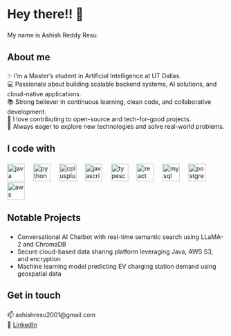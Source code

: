<!---
ashishresu2001/ashishresu2001 is a ✨ special ✨ repository because its `README.md` (this file) appears on your GitHub profile.
You can click the Preview link to take a look at your changes.
--->
<!--
<div align="center">
  <img height="200" src="https://i.imgflip.com/65efzo.gif"  />
</div>
-->

###

<h1 align="left">Hey there!! 👋</h1>

###

<p align="left">My name is Ashish Reddy Resu.</p>

###

<h2 align="left">About me</h2>

###

<p align="left">
✨ I’m a Master’s student in Artificial Intelligence at UT Dallas.<br>
💻 Passionate about building scalable backend systems, AI solutions, and cloud-native applications.<br>
📚 Strong believer in continuous learning, clean code, and collaborative development.<br>
🤝 I love contributing to open-source and tech-for-good projects.<br>
🚀 Always eager to explore new technologies and solve real-world problems.
</p>

###

<h2 align="left">I code with</h2>

###

<div align="left">
  <img src="https://cdn.jsdelivr.net/gh/devicons/devicon/icons/java/java-original.svg" height="40" alt="java logo" />
  <img width="12" />
  <img src="https://cdn.jsdelivr.net/gh/devicons/devicon/icons/python/python-original.svg" height="40" alt="python logo" />
  <img width="12" />
  <img src="https://cdn.jsdelivr.net/gh/devicons/devicon/icons/cplusplus/cplusplus-original.svg" height="40" alt="cplusplus logo" />
  <img width="12" />
  <img src="https://cdn.jsdelivr.net/gh/devicons/devicon/icons/javascript/javascript-original.svg" height="40" alt="javascript logo" />
  <img width="12" />
  <img src="https://cdn.jsdelivr.net/gh/devicons/devicon/icons/typescript/typescript-original.svg" height="40" alt="typescript logo" />
  <img width="12" />
  <img src="https://cdn.jsdelivr.net/gh/devicons/devicon/icons/react/react-original.svg" height="40" alt="react logo" />
  <img width="12" />
  <img src="https://cdn.jsdelivr.net/gh/devicons/devicon/icons/mysql/mysql-original.svg" height="40" alt="mysql logo" />
  <img width="12" />
  <img src="https://cdn.jsdelivr.net/gh/devicons/devicon/icons/postgresql/postgresql-original.svg" height="40" alt="postgresql logo" />
  <img width="12" />
  <img src="https://cdn.jsdelivr.net/gh/devicons/devicon/icons/aws/aws-original.svg" height="40" alt="aws logo" />
</div>

###

<h2 align="left">Notable Projects</h2>

###

<ul>
  <li>Conversational AI Chatbot with real-time semantic search using LLaMA-2 and ChromaDB</li>
  <li>Secure cloud-based data sharing platform leveraging Java, AWS S3, and encryption</li>
  <li>Machine learning model predicting EV charging station demand using geospatial data</li>
</ul>

###

<h2 align="left">Get in touch</h2>

###

<p align="left">
📫 ashishresu2001@gmail.com <br>
🔗 <a href="https://linkedin.com/in/ashishresu2001" target="_blank">LinkedIn</a>
</p>
